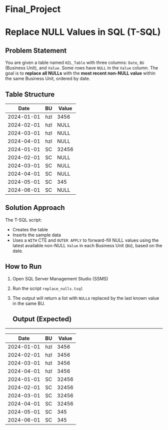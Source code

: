 # Final_Project

# Replace NULL Values in SQL (T-SQL)

## Problem Statement

You are given a table named `HZL_Table` with three columns: `Date`, `BU` (Business Unit), and `Value`. Some rows have `NULL` in the `Value` column. The goal is to **replace all NULLs** with the **most recent non-NULL value** within the same Business Unit, ordered by date.

## Table Structure

| Date       | BU   | Value |
|------------|------|-------|
| 2024-01-01 | hzl  | 3456  |
| 2024-02-01 | hzl  | NULL  |
| 2024-03-01 | hzl  | NULL  |
| 2024-04-01 | hzl  | NULL  |
| 2024-01-01 | SC   | 32456 |
| 2024-02-01 | SC   | NULL  |
| 2024-03-01 | SC   | NULL  |
| 2024-04-01 | SC   | NULL  |
| 2024-05-01 | SC   | 345   |
| 2024-06-01 | SC   | NULL  |

## Solution Approach

The T-SQL script:
- Creates the table
- Inserts the sample data
- Uses a `WITH` CTE and `OUTER APPLY` to forward-fill NULL values using the latest available non-NULL `Value` in each Business Unit (`BU`), based on the date.

## How to Run

1. Open SQL Server Management Studio (SSMS)
2. Run the script `replace_nulls.tsql`
3. The output will return a list with `NULL`s replaced by the last known value in the same BU.

      ## Output (Expected)
-----------------------------
| Date       | BU   | Value |
|------------|------|-------|
| 2024-01-01 | hzl  | 3456  |
| 2024-02-01 | hzl  | 3456  |
| 2024-03-01 | hzl  | 3456  |
| 2024-04-01 | hzl  | 3456  |
| 2024-01-01 | SC   | 32456 |
| 2024-02-01 | SC   | 32456 |
| 2024-03-01 | SC   | 32456 |
| 2024-04-01 | SC   | 32456 |
| 2024-05-01 | SC   | 345   |
| 2024-06-01 | SC   | 345   |

